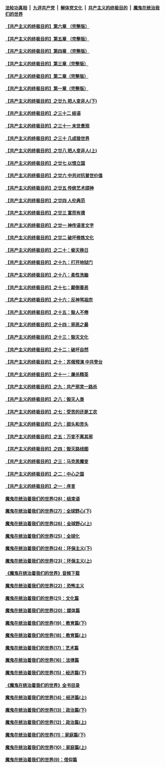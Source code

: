 ####  [法轮功真相](../../../../basic/blob/master/README.md?t=10200452) &nbsp;|&nbsp; [九评共产党](../../../../9ping.md/blob/master/README.md?t=10200452) &nbsp;|&nbsp; [解体党文化](../../../../jtdwh.md/blob/master/README.md?t=10200452)  &nbsp;|&nbsp; [共产主义的终极目的](../../../../gczydzjmd.md/blob/master/README.md?t=10200452) &nbsp;|&nbsp; [魔鬼在统治我们的世界](../../../../mgztzwmdsj.md/blob/master/README.md?t=10200452) 

#### [【共产主义的终极目的】第六章 （完整版）](../pages/nsc422/n11428913.md?t=10200452) 

#### [【共产主义的终极目的】第五章 （完整版）](../pages/nsc422/n11428912.md?t=10200452) 

#### [【共产主义的终极目的】第四章 （完整版）](../pages/nsc422/n11428907.md?t=10200452) 

#### [【共产主义的终极目的】第三章（完整版）](../pages/nsc422/n11428848.md?t=10200452) 

#### [【共产主义的终极目的】第二章（完整版）](../pages/nsc422/n11428831.md?t=10200452) 

#### [【共产主义的终极目的】第一章（完整版）](../pages/nsc422/n11417651.md?t=10200452) 

#### [【共产主义的终极目的】之廿九 把人变非人(下)](../pages/nsc422/n11344140.md?t=10200452) 

#### [【共产主义的终极目的】之三十二 结语](../pages/nsc422/n11360535.md?t=10200452) 

#### [【共产主义的终极目的】之三十一 末世景观](../pages/nsc422/n11351129.md?t=10200452) 

#### [【共产主义的终极目的】之三十 几成狼世界](../pages/nsc422/n11348280.md?t=10200452) 

#### [【共产主义的终极目的】之廿八 把人变非人(上)](../pages/nsc422/n11340492.md?t=10200452) 

#### [【共产主义的终极目的】之廿七 以恨立国](../pages/nsc422/n11336944.md?t=10200452) 

#### [【共产主义的终极目的】之廿六 中共对抗普世价值](../pages/nsc422/n11324785.md?t=10200452) 

#### [【共产主义的终极目的】之廿五 传统艺术颂神](../pages/nsc422/n11296396.md?t=10200452) 

#### [【共产主义的终极目的】之廿四 人伦典范](../pages/nsc422/n11296397.md?t=10200452) 

#### [【共产主义的终极目的】之廿三 富而有德](../pages/nsc422/n11283598.md?t=10200452) 

#### [【共产主义的终极目的】之廿一 神传语言文字](../pages/nsc422/n11263265.md?t=10200452) 

#### [【共产主义的终极目的】之廿二 破坏修炼文化](../pages/nsc422/n11245728.md?t=10200452) 

#### [【共产主义的终极目的】之二十：偷天换日](../pages/nsc422/n11238846.md?t=10200452) 

#### [【共产主义的终极目的】之十九：打开地狱门](../pages/nsc422/n11206376.md?t=10200452) 

#### [【共产主义的终极目的】之十八：柔性洗脑](../pages/nsc422/n11199994.md?t=10200452) 

#### [【共产主义的终极目的】之十七：颠倒善恶](../pages/nsc422/n11179782.md?t=10200452) 

#### [【共产主义的终极目的】之十六：反神骂祖宗](../pages/nsc422/n11166798.md?t=10200452) 

#### [【共产主义的终极目的】之十五：毁人不倦](../pages/nsc422/n11166792.md?t=10200452) 

#### [【共产主义的终极目的】之十四：邪恶之最](../pages/nsc422/n11150249.md?t=10200452) 

#### [【共产主义的终极目的】之十三：毁灭文化](../pages/nsc422/n11135227.md?t=10200452) 

#### [【共产主义的终极目的】之十二：破坏自然](../pages/nsc422/n11135214.md?t=10200452) 

#### [【共产主义的终极目的】之十：苏俄预演 中共登台](../pages/nsc422/n11118424.md?t=10200452) 

#### [【共产主义的终极目的】之十一：屠杀精英](../pages/nsc422/n11118442.md?t=10200452) 

#### [【共产主义的终极目的】之九：共产邪灵一路杀](../pages/nsc422/n11114139.md?t=10200452) 

#### [【共产主义的终极目的】之八：毁灭人类](../pages/nsc422/n11108503.md?t=10200452) 

#### [【共产主义的终极目的】之七：受苦的还是工农](../pages/nsc422/n11101809.md?t=10200452) 

#### [【共产主义的终极目的】之六：甜头和苦头](../pages/nsc422/n11096971.md?t=10200452) 

#### [【共产主义的终极目的】之五：万变不离其邪](../pages/nsc422/n11091285.md?t=10200452) 

#### [【共产主义的终极目的】之四：毁灭路线图](../pages/nsc422/n11086284.md?t=10200452) 

#### [【共产主义的终极目的】之三：马克思魔变](../pages/nsc422/n11061941.md?t=10200452) 

#### [【共产主义的终极目的】之二：中心之国](../pages/nsc422/n11047728.md?t=10200452) 

#### [【共产主义的终极目的】之一：序言](../pages/nsc422/n11086077.md?t=10200452) 

#### [魔鬼在统治着我们的世界(28)：结束语](../pages/nsc422/n10936246.md?t=10200452) 

#### [魔鬼在统治着我们的世界(27)：全球野心(下)](../pages/nsc422/n10928319.md?t=10200452) 

#### [魔鬼在统治着我们的世界(26)：全球野心(上)](../pages/nsc422/n10900318.md?t=10200452) 

#### [魔鬼在统治着我们的世界(25)：全球化](../pages/nsc422/n10788205.md?t=10200452) 

#### [魔鬼在统治着我们的世界(24)：环保主义(下)](../pages/nsc422/n10695307.md?t=10200452) 

#### [魔鬼在统治着我们的世界(23)：环保主义(上)](../pages/nsc422/n10688613.md?t=10200452) 

#### [《魔鬼在统治着我们的世界》音频下载](../pages/nsc422/n10635553.md?t=10200452) 

#### [魔鬼在统治着我们的世界(22)：恐怖主义](../pages/nsc422/n10614727.md?t=10200452) 

#### [魔鬼在统治着我们的世界(21)：文化篇](../pages/nsc422/n10597706.md?t=10200452) 

#### [魔鬼在统治着我们的世界(20)：媒体篇](../pages/nsc422/n10586579.md?t=10200452) 

#### [魔鬼在统治着我们的世界(19)：教育篇(下)](../pages/nsc422/n10564808.md?t=10200452) 

#### [魔鬼在统治着我们的世界(18)：教育篇(上)](../pages/nsc422/n10526970.md?t=10200452) 

#### [魔鬼在统治着我们的世界(17)：艺术篇](../pages/nsc422/n10499093.md?t=10200452) 

#### [魔鬼在统治着我们的世界(16)：法律篇](../pages/nsc422/n10485969.md?t=10200452) 

#### [魔鬼在统治着我们的世界(15)：经济篇(下)](../pages/nsc422/n10469975.md?t=10200452) 

#### [《魔鬼在统治着我们的世界》全书目录](../pages/nsc422/n10464261.md?t=10200452) 

#### [魔鬼在统治着我们的世界(14)：经济篇(上)](../pages/nsc422/n10457370.md?t=10200452) 

#### [魔鬼在统治着我们的世界(13)：政治篇(下)](../pages/nsc422/n10448270.md?t=10200452) 

#### [魔鬼在统治着我们的世界(12)：政治篇(上)](../pages/nsc422/n10444576.md?t=10200452) 

#### [魔鬼在统治着我们的世界(11)：家庭篇(下)](../pages/nsc422/n10440961.md?t=10200452) 

#### [魔鬼在统治着我们的世界(10)：家庭篇(上)](../pages/nsc422/n10435448.md?t=10200452) 

#### [魔鬼在统治着我们的世界(9)：信仰篇](../pages/nsc422/n10432159.md?t=10200452) 

